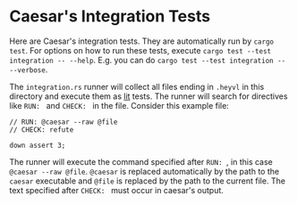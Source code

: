 # Caesar's Integration Tests

Here are Caesar's integration tests.
They are automatically run by `cargo test`.
For options on how to run these tests, execute `cargo test --test integration -- --help`.
E.g. you can do `cargo test --test integration -- --verbose`.

The `integration.rs` runner will collect all files ending in `.heyvl` in this directory and execute them as [lit](https://github.com/dylanmckay/lit) tests.
The runner will search for directives like `RUN: ` and `CHECK: ` in the file.
Consider this example file:

```
// RUN: @caesar --raw @file
// CHECK: refute

down assert 3;
```

The runner will execute the command specified after `RUN: `, in this case `@caesar --raw @file`.
`@caesar` is replaced automatically by the path to the `caesar` executable and `@file` is replaced by the path to the current file.
The text specified after `CHECK: ` must occur in caesar's output.
